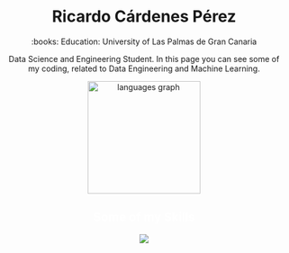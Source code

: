 <h1 align="center">Ricardo Cárdenes Pérez</h1>

<p align="center">
:books: Education: University of Las Palmas de Gran Canaria
</p>


<p align="center">
Data Science and Engineering Student. In this page you can see some of my coding, related to Data Engineering and Machine Learning.
</p>

<p align="center">
  <img src="https://github-readme-stats.vercel.app/api/top-langs?username=ricardocardn&locale=en&hide_title=false&layout=compact&card_width=300&langs_count=5&theme=dark&hide_border=false" height="200" alt="languages graph">
</p>

<h2 align="center" style="color: white;">Some of my Skills</h2>
<p align="center">
<img src="https://skills.thijs.gg/icons?i=docker,java,python,pytorch,c,linux,git&theme=dark"></p>
